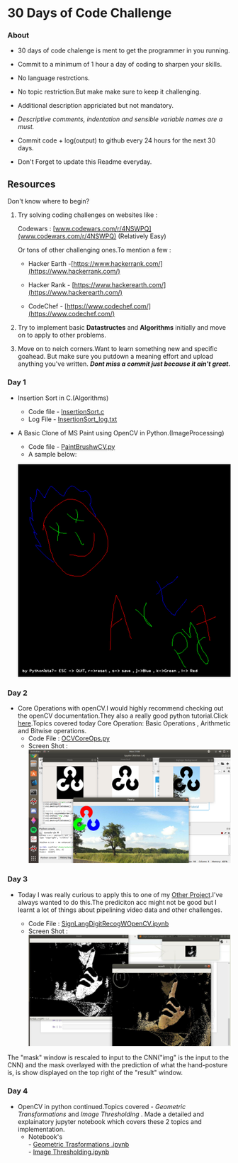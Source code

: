 # 30 Days of Code Challenge

### About

- 30 days of code chalenge is ment to get the programmer in you running.

- Commit to a minimum of 1 hour a day of coding to sharpen your skills.

- No language restrctions.

- No topic restriction.But make make sure to keep it challenging.

- Additional description appriciated but not mandatory.

- *Descriptive comments, indentation and sensible variable names are a must.*

- Commit code + log(output) to github every 24 hours for the next 30 days.

- Don't Forget to update this Readme everyday.


## Resources
Don't know where to begin?

1) Try solving coding challenges on websites like :

	Codewars : [www.codewars.com/r/4NSWPQ](www.codewars.com/r/4NSWPQ) (Relatively Easy)

	Or tons of other challenging ones.To mention a few :

	- Hacker Earth -[https://www.hackerrank.com/](https://www.hackerrank.com/)

	- Hacker Rank - [https://www.hackerearth.com/](https://www.hackerearth.com/)

	- CodeChef - [https://www.codechef.com/](https://www.codechef.com/)


2) Try to implement basic **Datastructes** and **Algorithms** initially and   	move on to apply to other problems.

3) Move on to neich corners.Want to learn something new and specific goahead.
But make sure you putdown a meaning effort and upload anything you've written.
***Dont miss a commit just because it ain't great.***

### Day 1
* Insertion Sort in C.(Algorithms)
	* Code file - [InsertionSort.c](https://github.com/Pythonista7/30_days_of_code-/blob/master/InsertionSort.c)
	* Log File - [InsertionSort_log.txt](https://github.com/Pythonista7/30_days_of_code-/blob/master/InsertionSort_log.txt)



* A Basic Clone of MS Paint using OpenCV in Python.(ImageProcessing)
	* Code file - [PaintBrushwCV.py](https://github.com/Pythonista7/30_days_of_code-/blob/master/PaintBrushwCV.py)
	* A sample below:
	
	![Drawing](https://github.com/Pythonista7/30_days_of_code-/blob/master/MonaLisa.png)
	

### Day 2
* Core Operations with openCV.I would highly recommend checking out the openCV documentation.They also a really good python tutorial.Click [here](https://docs.opencv.org/3.1.0/d6/d00/tutorial_py_root.html#gsc.tab=0).Topics covered today Core Operation: Basic Operations , Arithmetic and Bitwise operations.
	* Code File : [OCVCoreOps.py
](https://github.com/Pythonista7/30_days_of_code-/blob/master/OCVCoreOps.py)
	* Screen Shot :
	![Creating a Mask](https://github.com/Pythonista7/30_days_of_code-/blob/master/assets/Day2.png)

### Day 3
* Today I was really curious to apply this to one of my [Other Project](https://github.com/Pythonista7/Sign_Language_Digit_Recognition).I've always wanted to do this.The prediciton acc might not be good but I learnt a lot of things about pipelining video data and other challenges.

	* Code File : [SignLangDigitRecogWOpenCV.ipynb](https://github.com/Pythonista7/30_days_of_code-/blob/master/SignLangDigitRecogWOpenCV.ipynb)
	* Screen Shot :
![ScrnShot](https://github.com/Pythonista7/30_days_of_code-/blob/master/assets/SignLangScrnShot.jpeg)

The "mask" window is rescaled to input to the CNN("img" is the input to the CNN) and the mask overlayed with the prediction of what the hand-posture is, is show displayed on the top right of the "result" window.

### Day 4
* OpenCV in python continued.Topics covered - *Geometric Transformations* and *Image Thresholding* .
  Made a detailed and explainatory jupyter notebook which covers these 2 topics and implementation.
  	* Notebook's <br>
		     - [Geometric Trasformations .ipynb](https://github.com/Pythonista7/30_days_of_code-/blob/master/Geometric%20Trasformations%20.ipynb)<br>
		     - [Image Thresholding.ipynb](https://github.com/Pythonista7/30_days_of_code-/blob/master/Image%20Thresholding.ipynb)
